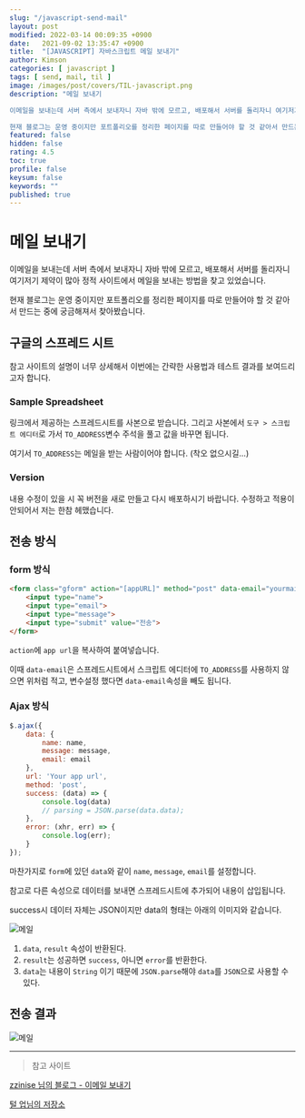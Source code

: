 ```yaml
---
slug: "/javascript-send-mail"
layout: post
modified: 2022-03-14 00:09:35 +0900
date:   2021-09-02 13:35:47 +0900
title:  "[JAVASCRIPT] 자바스크립트 메일 보내기"
author: Kimson
categories: [ javascript ]
tags: [ send, mail, til ]
image: /images/post/covers/TIL-javascript.png
description: "메일 보내기

이메일을 보내는데 서버 측에서 보내자니 자바 밖에 모르고, 배포해서 서버를 돌리자니 여기저기 제약이 많아 정적 사이트에서 메일을 보내는 방법을 찾고 있었습니다.

현재 블로그는 운영 중이지만 포트폴리오를 정리한 페이지를 따로 만들어야 할 것 같아서 만드는 중에 궁금해져서 찾아봤습니다."
featured: false
hidden: false
rating: 4.5
toc: true
profile: false
keysum: false
keywords: ""
published: true
---
```


# 메일 보내기

이메일을 보내는데 서버 측에서 보내자니 자바 밖에 모르고, 배포해서 서버를 돌리자니 여기저기 제약이 많아 정적 사이트에서 메일을 보내는 방법을 찾고 있었습니다.

현재 블로그는 운영 중이지만 포트폴리오를 정리한 페이지를 따로 만들어야 할 것 같아서 만드는 중에 궁금해져서 찾아봤습니다.

## 구글의 스프레드 시트

참고 사이트의 설명이 너무 상세해서 이번에는 간략한 사용법과 테스트 결과를 보여드리고자 합니다.

### Sample Spreadsheet

링크에서 제공하는 스프레드시트를 사본으로 받습니다.
그리고 사본에서 `도구 > 스크립트 에디터`로 가서 `TO_ADDRESS`변수 주석을 풀고 값을 바꾸면 됩니다.

여기서 `TO_ADDRESS`는 메일을 받는 사람이어야 합니다. (착오 없으시길...)

### Version

내용 수정이 있을 시 꼭 버전을 새로 만들고 다시 배포하시기 바랍니다. 수정하고 적용이 안되어서 저는 한참 헤맸습니다.

## 전송 방식

### form 방식

```html
<form class="gform" action="[appURL]" method="post" data-email="yourmail@domain.com">
    <input type="name">
    <input type="email">
    <input type="message">
    <input type="submit" value="전송">
</form>
```

`action`에 `app url`을 복사하여 붙여넣습니다.

이때 `data-email`은 스프레드시트에서 스크립트 에디터에 `TO_ADDRESS`를 사용하지 않으면 위처럼 적고, 변수설정 했다면 `data-email`속성을 빼도 됩니다.

### Ajax 방식

```javascript
$.ajax({
    data: {
        name: name,
        message: message,
        email: email
    },
    url: 'Your app url',
    method: 'post',
    success: (data) => {
        console.log(data)
        // parsing = JSON.parse(data.data);
    },
    error: (xhr, err) => {
        console.log(err);
    }
});
```

마찬가지로 `form`에 있던 `data`와 같이 `name`, `message`, `email`를 설정합니다.

참고로 다른 속성으로 데이터를 보내면 스프레드시트에 추가되어 내용이 삽입됩니다.

success시 데이터 자체는 JSON이지만 data의 형태는 아래의 이미지와 같습니다.

![메일]({{site.baseurl}}/assets/images/post/sendMail/mail01.png)

1. `data`, `result` 속성이 반환된다.
2. `result`는 성공하면 `success`, 아니면 `error`를 반환한다.
3. `data`는 내용이 `String` 이기 때문에 `JSON.parse`해야 `data`를 `JSON`으로 사용할 수 있다.

## 전송 결과

![메일]({{site.baseurl}}/assets/images/post/sendMail/mail02.png)


-----

> 참고 사이트

[zzinise 님의 블로그 - 이메일 보내기](https://zzinise.tistory.com/12)

[털 업님의 저장소](https://kutar37.tistory.com/entry/%EC%A0%95%EC%A0%81-HTML-form%ED%83%9C%EA%B7%B8%EC%97%90%EC%84%9C-%EB%A9%94%EC%9D%BC%EB%B3%B4%EB%82%B4%EA%B8%B0-Google-Apps-Mail)